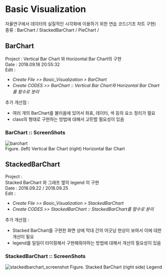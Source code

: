 # Basic Visualization  
자율연구에서 데이터의 실질적인 시각화에 이용하기 위한 연습 코드(기초 차트 구현)    
종류 : BarChart / StackedBarChart / PieChart /  

## BarChart  
Project : 
Vertical Bar Chart 와 Horizontal Bar Chart의 구현  
Date : 2018.09.18 20:55:32  
Edit :  
- *Create File >> Basic_Visualization > BarChart*  
- *Create CODES >> BarChart :: Vertical Bar Chart와 Horizontal Bar Chart를 함수로 분리*   

추가 개선점 :  
- 여러 개의 BarChart를 불러옴에 있어서 좌표, 데이터, 색 등의 요소 정리가 필요   
- class의 형태로 구현하는 방법에 대해서 고민할 필요성이 있음  

### BarChart :: ScreenShots  
![barchart](https://user-images.githubusercontent.com/42968884/45685605-caf60c80-bb84-11e8-85b3-966c4d0e19fa.JPG)  
Figure. (left) Vertical Bar Chart (right) Horizontal Bar Chart  

## StackedBarChart  
Project :  
Stacked BarChart 와 그래프 옆의 legend 의 구현  
Date : 2018.09.22 / 2018.09.25  
Edit :   
- *Create File >> Basic_Visualization > StackedBarChart*  
- *Create CODES >> StackedBarChart :: StackedBarChart를 함수로 분리*  

추가 개선점 :  
- Stacked BarChart를 구현한 화면 상에 막대 간의 어긋남 현상이 보여서 이에 대한 개선이 필요  
- legend를 일일이 타이핑해서 구현해줘야하는 방법에 대해서 개선의 필요성이 있음  

### StackedBarChart :: ScreenShots  
![stackedbarchart_screenshot](https://user-images.githubusercontent.com/42968884/46016736-82080000-c110-11e8-8b9e-6a9d084fb89d.JPG)
Figure. Stacked BarChart (right side) Legend  
